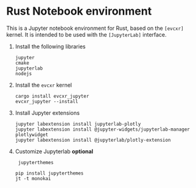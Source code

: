 # Rust Notebook environment

This is a Jupyter notebook environment for Rust, based on the `[evcxr]`
kernel. It is intended to be used with the `[JupyterLab]` interface.

1. Install the following libraries 
    ```requirements
    jupyter
    cmake
    jupyterlab
    nodejs
    ```
2. Install the `evcxr` kernel
    ```shell
    cargo install evcxr_jupyter
    evcxr_jupyter --install
    ```
3. Install Jupyter extensions
    ```shell
   jupyter labextension install jupyterlab-plotly
   jupyter labextension install @jupyter-widgets/jupyterlab-manager plotlywidget
   jupyter labextension install @jupyterlab/plotly-extension
    ```
   
4. Customize Jupyterlab **optional**
   ```requirements
    jupyterthemes
   ```
   ```shell
   pip install jupyterthemes
   jt -t monokai
   ```
